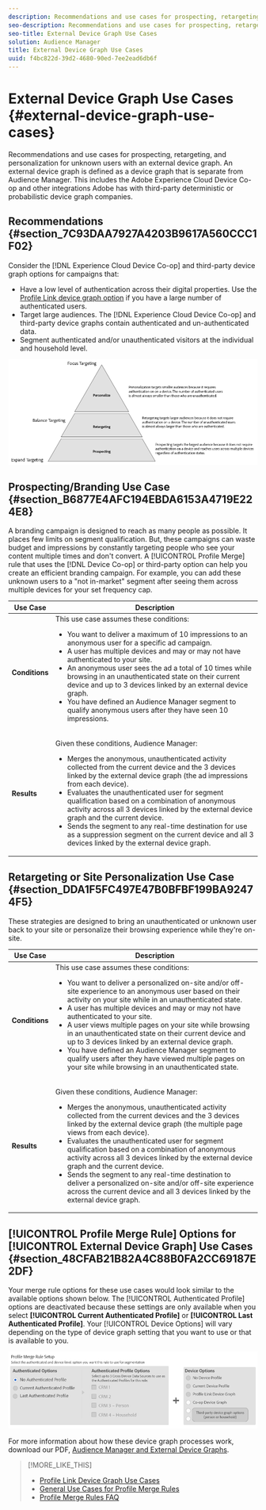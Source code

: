 ```yaml
---
description: Recommendations and use cases for prospecting, retargeting, and personalization for unknown users with an external device graph. An external device graph is defined as a device graph that is separate from Audience Manager. This includes the Adobe Experience Cloud Device Co-op and other integrations Adobe has with third-party deterministic or probabilistic device graph companies.
seo-description: Recommendations and use cases for prospecting, retargeting, and personalization for unknown users with an external device graph. An external device graph is defined as a device graph that is separate from Audience Manager. This includes the Adobe Experience Cloud Device Co-op and other integrations Adobe has with third-party deterministic or probabilistic device graph companies.
seo-title: External Device Graph Use Cases
solution: Audience Manager
title: External Device Graph Use Cases
uuid: f4bc822d-39d2-4680-90ed-7ee2ead6db6f
---
```


# External Device Graph Use Cases {#external-device-graph-use-cases}

Recommendations and use cases for prospecting, retargeting, and personalization for unknown users with an external device graph. An external device graph is defined as a device graph that is separate from Audience Manager. This includes the Adobe Experience Cloud Device Co-op and other integrations Adobe has with third-party deterministic or probabilistic device graph companies.

## Recommendations {#section_7C93DAA7927A4203B9617A560CCC1F02}

Consider the [!DNL Experience Cloud Device Co-op] and third-party device graph options for campaigns that:

* Have a low level of authentication across their digital properties. Use the [Profile Link device graph option](../../features/profile-merge-rules/merge-rule-definitions.md#section_E83D68EC2ADA4030B1D0206AE6A6E8BF) if you have a large number of authenticated users.
* Target large audiences. The [!DNL Experience Cloud Device Co-op] and third-party device graphs contain authenticated and un-authenticated data.
* Segment authenticated and/or unauthenticated visitors at the individual and household level.

![](assets/merge-rule-triangle1.png)

## Prospecting/Branding Use Case {#section_B6877E4AFC194EBDA6153A4719E224E8}

A branding campaign is designed to reach as many people as possible. It places few limits on segment qualification. But, these campaigns can waste budget and impressions by constantly targeting people who see your content multiple times and don't convert. A [!UICONTROL Profile Merge] rule that uses the [!DNL Device Co-op] or third-party option can help you create an efficient branding campaign. For example, you can add these unknown users to a "not in-market" segment after seeing them across multiple devices for your set frequency cap.

<table id="table_00F6EED172574E80A38CADA8A92A23B1"> 
 <thead> 
  <tr> 
   <th colname="col1" class="entry"> Use Case </th> 
   <th colname="col2" class="entry"> Description </th> 
  </tr> 
 </thead>
 <tbody> 
  <tr> 
   <td colname="col1"> <p> <b>Conditions</b> </p> </td> 
   <td colname="col2">This use case assumes these conditions: <p> 
     <ul id="ul_F5CA7EE525774F7EBA5FBB5F94E4EDC8"> 
      <li id="li_81AE304924724146A24FAB5B6533AD8E">You want to deliver a maximum of 10 impressions to an anonymous user for a specific ad campaign. </li> 
      <li id="li_E371F989735245B0B82433DE240D56D0">A user has multiple devices and may or may not have authenticated to your site. </li> 
      <li id="li_9231ABE15CA249E6B79D8BF0E511FD33">An anonymous user sees the ad a total of 10 times while browsing in an unauthenticated state on their current device and up to 3 devices linked by an external device graph. </li> 
      <li id="li_8C276C07019C49EFA3A0D0D54CF73C31">You have defined an <span class="keyword"> Audience Manager</span> segment to qualify anonymous users after they have seen 10 impressions. </li> 
     </ul> </p> </td> 
  </tr> 
  <tr> 
   <td colname="col1"> <p> <b>Results</b> </p> </td> 
   <td colname="col2"> <p>Given these conditions, <span class="keyword"> Audience Manager</span>: </p> <p> 
     <ul id="ul_8E988B1005324526BC6DC6637BBACCFB"> 
      <li id="li_C9DD546754914BACB8F4C92C7D4ED70E">Merges the anonymous, unauthenticated activity collected from the current device and the 3 devices linked by the external device graph (the ad impressions from each device). </li> 
      <li id="li_FB55CB9116074525BA30FF062D1136AE">Evaluates the unauthenticated user for segment qualification based on a combination of anonymous activity across all 3 devices linked by the external device graph and the current device. </li> 
      <li id="li_B28EB32F718145A7ABBDAC0AF75E2AFC">Sends the segment to any real-time destination for use as a suppression segment on the current device and all 3 devices linked by the external device graph. </li> 
     </ul> </p> </td> 
  </tr> 
 </tbody> 
</table>

## Retargeting or Site Personalization Use Case {#section_DDA1F5FC497E47B0BFBF199BA92474F5}

These strategies are designed to bring an unauthenticated or unknown user back to your site or personalize their browsing experience while they're on-site.

<table id="table_0EE2052AA3E744B3B76036FC06B5A453"> 
 <thead> 
  <tr> 
   <th colname="col1" class="entry"> Use Case </th> 
   <th colname="col2" class="entry"> Description </th> 
  </tr> 
 </thead>
 <tbody> 
  <tr> 
   <td colname="col1"> <p> <b>Conditions</b> </p> </td> 
   <td colname="col2">This use case assumes these conditions: <p> 
     <ul id="ul_FD0B869B4AF3453FAEC9BA3A45ABF039"> 
      <li id="li_8E30BAED42E94AB3B81FCB1C7464E5FC">You want to deliver a personalized on-site and/or off-site experience to an anonymous user based on their activity on your site while in an unauthenticated state. </li> 
      <li id="li_3DBE53BA94324F1BA1C52A37AD4E426C">A user has multiple devices and may or may not have authenticated to your site. </li> 
      <li id="li_F867AFBDC1A54CD6A68AB0EC196E27C9">A user views multiple pages on your site while browsing in an unauthenticated state on their current device and up to 3 devices linked by an external device graph. </li> 
      <li id="li_7E35D77949CE4E69BD51655AA4C40BEE">You have defined an <span class="keyword"> Audience Manager</span> segment to qualify users after they have viewed multiple pages on your site while browsing in an unauthenticated state. </li> 
     </ul> </p> </td> 
  </tr> 
  <tr> 
   <td colname="col1"> <p> <b>Results</b> </p> </td> 
   <td colname="col2"> <p>Given these conditions, <span class="wintitle"> Audience Manager</span>: </p> <p> 
     <ul id="ul_301339426B0643B295DC5B17E1939CFB"> 
      <li id="li_7E8BC3B179804F4A929497DE81E76911">Merges the anonymous, unauthenticated activity collected from the current devices and the 3 devices linked by the external device graph (the multiple page views from each device). </li> 
      <li id="li_803EFD58AA124A5BBC8279C4DC695544">Evaluates the unauthenticated user for segment qualification based on a combination of anonymous activity across all 3 devices linked by the external device graph and the current device. </li> 
      <li id="li_98D749268CC5456CBC9CF3BF5EB91BA8">Sends the segment to any real-time destination to deliver a personalized on-site and/or off-site experience across the current device and all 3 devices linked by the external device graph. </li>
     </ul> </p> </td>
  </tr>
 </tbody>
</table>

## [!UICONTROL Profile Merge Rule] Options for [!UICONTROL External Device Graph] Use Cases {#section_48CFAB21B82A4C88B0FA2CC69187E2DF}

Your merge rule options for these use cases would look similar to the available options shown below. The [!UICONTROL Authenticated Profile] options are deactivated because these settings are only available when you select **[!UICONTROL Current Authenticated Profile]** or **[!UICONTROL Last Authenticated Profile]**. Your [!UICONTROL Device Options] will vary depending on the type of device graph setting that you want to use or that is available to you.

![](assets/merge-rules-external.png)

For more information about how these device graph processes work, download our PDF, [Audience Manager and External Device Graphs](https://marketing.adobe.com/resources/help/en_US/aam/downloads/AAM_Device_Graphs.pdf).

>[!MORE_LIKE_THIS]
>
>* [Profile Link Device Graph Use Cases](../../features/profile-merge-rules/profile-link-use-case.md#concept_5D9D32E18BB94F318A8BA0229335F1B9)
>* [General Use Cases for Profile Merge Rules](../../features/profile-merge-rules/merge-rule-targeting-options.md#concept_7F8EC9D100AE442185B2C3EE65814DD2)
>* [Profile Merge Rules FAQ](../../faq/faq-profile-merge.md#concept_C8E29A974E194B62B0BAC1CCDD0DF4FF)
